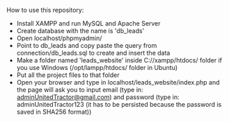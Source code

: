 How to use this repository:
- Install XAMPP and run MySQL and Apache Server
- Create database with the name is 'db_leads'
- Open localhost/phpmyadmin/
- Point to db_leads and copy paste the query from connection/db_leads.sql to create and insert the data
- Make a folder named 'leads_website' inside C://xampp/htdocs/ folder if you use Windows (/opt/lampp/htdocs/ folder in Ubuntu)
- Put all the project files to that folder
- Open your browser and type in localhost/leads_website/index.php and the page will ask you to input email (type in: adminUnitedTractor@gmail.com) and password (type in: adminUnitedTractor123 (it has to be persisted because the password is saved in SHA256 format))
